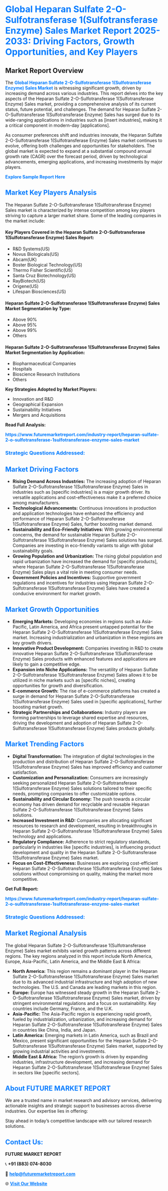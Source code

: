 <h1 style="color: #007BFF;">Global Heparan Sulfate 2-O-Sulfotransferase 1(Sulfotransferase Enzyme) Sales Market Report 2025-2033: Driving Factors, Growth Opportunities, and Key Players</h1>

<section id="overview">
<h2>Market Report Overview</h2>
<p>The <a href="https://www.futuremarketreport.com/industry-report/heparan-sulfate-2-o-sulfotransferase-1sulfotransferase-enzyme-sales-market" style="color: #007BFF; text-decoration: none;"><strong>Global Heparan Sulfate 2-O-Sulfotransferase 1(Sulfotransferase Enzyme) Sales Market</strong></a> is witnessing significant growth, driven by increasing demand across various industries. This report delves into the key aspects of the Heparan Sulfate 2-O-Sulfotransferase 1(Sulfotransferase Enzyme) Sales market, providing a comprehensive analysis of its current status, future potential, and challenges. The demand for Heparan Sulfate 2-O-Sulfotransferase 1(Sulfotransferase Enzyme) Sales has surged due to its wide-ranging applications in industries such as [insert industries], making it a critical component in modern-day [applications].</p>
<p>As consumer preferences shift and industries innovate, the Heparan Sulfate 2-O-Sulfotransferase 1(Sulfotransferase Enzyme) Sales market continues to evolve, offering both challenges and opportunities for stakeholders. The global market is expected to expand at a substantial compound annual growth rate (CAGR) over the forecast period, driven by technological advancements, emerging applications, and increasing investments by major players.</p>
</section>

<section id="overview">
<p><a href="https://www.futuremarketreport.com/request-sample/reportId=109130" style="color: #007BFF; text-decoration: none;"><strong>Explore Sample Report Here</strong></a></p>
</section>

<section id="key-players">
<h2 style="color: #007BFF;">Market Key Players Analysis</h2>
<p>The Heparan Sulfate 2-O-Sulfotransferase 1(Sulfotransferase Enzyme) Sales market is characterized by intense competition among key players striving to capture a larger market share. Some of the leading companies in the market include:</p>
<h4>Key Players Covered in the Heparan Sulfate 2-O-Sulfotransferase 1(Sulfotransferase Enzyme) Sales Report:</h4>
<ul><li>R&amp;D Systems(US)</li><li>Novus Biologicals(US)</li><li>Abcam(UK)</li><li>Boster Biological Technology(US)</li><li>Thermo Fisher Scientific(US)</li><li>Santa Cruz Biotechnology(US)</li><li>RayBiotech(US)</li><li>Origene(US)</li><li>Lifespan Biosciences(US)</li></ul>
<h4>Heparan Sulfate 2-O-Sulfotransferase 1(Sulfotransferase Enzyme) Sales Market Segmentation by Type:</h4>
<ul><li>Above 90%</li><li>Above 95%</li><li>Above 99%</li><li>Others</li></ul>

<h4>Heparan Sulfate 2-O-Sulfotransferase 1(Sulfotransferase Enzyme) Sales Market Segmentation by Application:</h4>
<ul><li>Biopharmaceutical Companies</li><li>Hospitals</li><li>Bioscience Research Institutions</li><li>Others</li></ul>
<p><strong>Key Strategies Adopted by Market Players:</strong></p>
<ul>
<li>Innovation and R&D</li>
<li>Geographical Expansion</li>
<li>Sustainability Initiatives</li>
<li>Mergers and Acquisitions</li>
</ul>
</section>

<section>
<p><strong>Read Full Analysis: </strong></p><a href="https://www.futuremarketreport.com/industry-report/heparan-sulfate-2-o-sulfotransferase-1sulfotransferase-enzyme-sales-market" style="color: #007BFF; text-decoration: none;"><strong>https://www.futuremarketreport.com/industry-report/heparan-sulfate-2-o-sulfotransferase-1sulfotransferase-enzyme-sales-market</strong></a>
<h3 style="color: #007BFF;">Strategic Questions Addressed:</h3>
</section>

<section id="driving-factors">
<h2 style="color: #007BFF;">Market Driving Factors</h2>
<ul>
<li><strong>Rising Demand Across Industries:</strong> The increasing adoption of Heparan Sulfate 2-O-Sulfotransferase 1(Sulfotransferase Enzyme) Sales in industries such as [specific industries] is a major growth driver. Its versatile applications and cost-effectiveness make it a preferred choice among manufacturers.</li>
<li><strong>Technological Advancements:</strong> Continuous innovations in production and application technologies have enhanced the efficiency and performance of Heparan Sulfate 2-O-Sulfotransferase 1(Sulfotransferase Enzyme) Sales, further boosting market demand.</li>
<li><strong>Sustainability and Eco-Friendly Initiatives:</strong> With growing environmental concerns, the demand for sustainable Heparan Sulfate 2-O-Sulfotransferase 1(Sulfotransferase Enzyme) Sales solutions has surged. Companies are investing in eco-friendly variants to align with global sustainability goals.</li>
<li><strong>Growing Population and Urbanization:</strong> The rising global population and rapid urbanization have increased the demand for [specific products], where Heparan Sulfate 2-O-Sulfotransferase 1(Sulfotransferase Enzyme) Sales plays a vital role in meeting consumer needs.</li>
<li><strong>Government Policies and Incentives:</strong> Supportive government regulations and incentives for industries using Heparan Sulfate 2-O-Sulfotransferase 1(Sulfotransferase Enzyme) Sales have created a conducive environment for market growth.</li>
</ul>
</section>

<section id="growth-opportunities">
<h2 style="color: #007BFF;">Market Growth Opportunities</h2>
<ul>
<li><strong>Emerging Markets:</strong> Developing economies in regions such as Asia-Pacific, Latin America, and Africa present untapped potential for the Heparan Sulfate 2-O-Sulfotransferase 1(Sulfotransferase Enzyme) Sales market. Increasing industrialization and urbanization in these regions are key growth drivers.</li>
<li><strong>Innovative Product Development:</strong> Companies investing in R&D to create innovative Heparan Sulfate 2-O-Sulfotransferase 1(Sulfotransferase Enzyme) Sales products with enhanced features and applications are likely to gain a competitive edge.</li>
<li><strong>Expansion into Niche Applications:</strong> The versatility of Heparan Sulfate 2-O-Sulfotransferase 1(Sulfotransferase Enzyme) Sales allows it to be utilized in niche markets such as [specific niches], creating opportunities for growth and diversification.</li>
<li><strong>E-commerce Growth:</strong> The rise of e-commerce platforms has created a surge in demand for Heparan Sulfate 2-O-Sulfotransferase 1(Sulfotransferase Enzyme) Sales used in [specific applications], further boosting market growth.</li>
<li><strong>Strategic Partnerships and Collaborations:</strong> Industry players are forming partnerships to leverage shared expertise and resources, driving the development and adoption of Heparan Sulfate 2-O-Sulfotransferase 1(Sulfotransferase Enzyme) Sales products globally.</li>
</ul>
</section>

<section id="trending-factors">
<h2 style="color: #007BFF;">Market Trending Factors</h2>
<ul>
<li><strong>Digital Transformation:</strong> The integration of digital technologies in the production and distribution of Heparan Sulfate 2-O-Sulfotransferase 1(Sulfotransferase Enzyme) Sales has improved efficiency and customer satisfaction.</li>
<li><strong>Customization and Personalization:</strong> Consumers are increasingly seeking personalized Heparan Sulfate 2-O-Sulfotransferase 1(Sulfotransferase Enzyme) Sales solutions tailored to their specific needs, prompting companies to offer customizable options.</li>
<li><strong>Sustainability and Circular Economy:</strong> The push towards a circular economy has driven demand for recyclable and reusable Heparan Sulfate 2-O-Sulfotransferase 1(Sulfotransferase Enzyme) Sales solutions.</li>
<li><strong>Increased Investment in R&D:</strong> Companies are allocating significant resources to research and development, resulting in breakthroughs in Heparan Sulfate 2-O-Sulfotransferase 1(Sulfotransferase Enzyme) Sales technology and applications.</li>
<li><strong>Regulatory Compliance:</strong> Adherence to strict regulatory standards, particularly in industries like [specific industries], is influencing product development and quality in the Heparan Sulfate 2-O-Sulfotransferase 1(Sulfotransferase Enzyme) Sales market.</li>
<li><strong>Focus on Cost-Effectiveness:</strong> Businesses are exploring cost-efficient Heparan Sulfate 2-O-Sulfotransferase 1(Sulfotransferase Enzyme) Sales solutions without compromising on quality, making the market more competitive.</li>
</ul>
</section>

<section>
<p><strong>Get Full Report: </strong></p><a href="https://www.futuremarketreport.com/industry-report/heparan-sulfate-2-o-sulfotransferase-1sulfotransferase-enzyme-sales-market" style="color: #007BFF; text-decoration: none;"><strong>https://www.futuremarketreport.com/industry-report/heparan-sulfate-2-o-sulfotransferase-1sulfotransferase-enzyme-sales-market</strong></a>
<h3 style="color: #007BFF;">Strategic Questions Addressed:</h3>
</section>


<section id="regional-analysis">
<h2 style="color: #007BFF;">Market Regional Analysis</h2>
<p>The global Heparan Sulfate 2-O-Sulfotransferase 1(Sulfotransferase Enzyme) Sales market exhibits varied growth patterns across different regions. The key regions analyzed in this report include North America, Europe, Asia-Pacific, Latin America, and the Middle East & Africa:</p>
<ul>
<li><strong>North America:</strong> This region remains a dominant player in the Heparan Sulfate 2-O-Sulfotransferase 1(Sulfotransferase Enzyme) Sales market due to its advanced industrial infrastructure and high adoption of new technologies. The U.S. and Canada are leading markets in this region.</li>
<li><strong>Europe:</strong> Europe has witnessed steady growth in the Heparan Sulfate 2-O-Sulfotransferase 1(Sulfotransferase Enzyme) Sales market, driven by stringent environmental regulations and a focus on sustainability. Key countries include Germany, France, and the U.K.</li>
<li><strong>Asia-Pacific:</strong> The Asia-Pacific region is experiencing rapid growth, fueled by industrialization, urbanization, and increasing demand for Heparan Sulfate 2-O-Sulfotransferase 1(Sulfotransferase Enzyme) Sales in countries like China, India, and Japan.</li>
<li><strong>Latin America:</strong> Emerging markets in Latin America, such as Brazil and Mexico, present significant opportunities for the Heparan Sulfate 2-O-Sulfotransferase 1(Sulfotransferase Enzyme) Sales market, supported by growing industrial activities and investments.</li>
<li><strong>Middle East & Africa:</strong> The region’s growth is driven by expanding industries, infrastructure development, and increasing demand for Heparan Sulfate 2-O-Sulfotransferase 1(Sulfotransferase Enzyme) Sales in sectors like [specific sectors].</li>
</ul>
</section>

<footer>
<h2 style="color: #007BFF;">About FUTURE MARKET REPORT</h2>
<p>We are a trusted name in market research and advisory services, delivering actionable insights and strategic support to businesses across diverse industries. Our expertise lies in offering:</p>

<p>Stay ahead in today’s competitive landscape with our tailored research solutions.</p>

<h2 style="color: #007BFF;">Contact Us:</h2>
<p><strong>FUTURE MARKET REPORT</strong></p>
<p>📞 <strong>+91 (883) 074-8030</strong></p>
<p>📧 <strong><a href="mailto:help@futuremarketreport.com" style="color: #007BFF;">help@futuremarketreport.com</a></strong></p>
<p>🌐 <strong><a href="https://www.futuremarketreport.com/" style="color: #007BFF;">Visit Our Website</a></strong></p>
</footer>